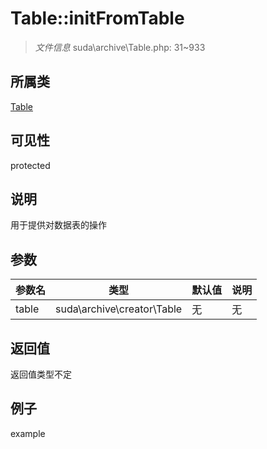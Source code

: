 # Table::initFromTable

> *文件信息* suda\archive\Table.php: 31~933
## 所属类 

[Table](../Table.md)

## 可见性

  protected  
## 说明


用于提供对数据表的操作


## 参数

| 参数名 | 类型 | 默认值 | 说明 |
|--------|-----|-------|-------|
| table |  suda\archive\creator\Table | 无 | 无 |

## 返回值
返回值类型不定

## 例子

example